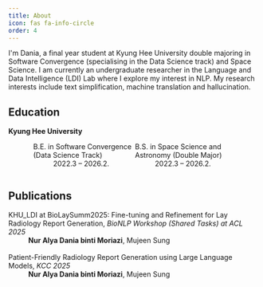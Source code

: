 ```yaml
---
title: About
icon: fas fa-info-circle
order: 4
---
```

<style>
    .column {
        float: left;
        width:45%;
    }

    .row {
        margin-left: 50px;
    }

    .row:after {
        content: "";
        display: table;
        clear: both;
    }
</style>

I'm Dania, a final year student at Kyung Hee University double majoring in Software Convergence (specialising in the Data Science track) and Space Science. I am currently an undergraduate researcher in the Language and Data Intelligence (LDI) Lab where I explore my interest in NLP. My research interests include text simplification, machine translation and hallucination.

## Education

**Kyung Hee University**
<div class='row'>
<dl>
<div class='column'>

<dt>B.E. in Software Convergence (Data Science Track)</dt>
<dd>2022.3 – 2026.2.</dd><dl>

</div>

<div class='column'>
<dt>B.S. in Space Science and Astronomy (Double Major)</dt>
<dd>2022.3 – 2026.2.</dd>
</div>
</dl>
</div>

## Publications

<dl> 
<dt>KHU_LDI at BioLaySumm2025: Fine-tuning and Refinement for Lay Radiology Report Generation, <i>BioNLP Workshop (Shared Tasks) at ACL 2025</i></dt>
<dd><b>Nur Alya Dania binti Moriazi</b>, Mujeen Sung</dd>
<br>
<dt>Patient-Friendly Radiology Report Generation using Large Language Models, <i>KCC 2025</i></dt>
<dd><b>Nur Alya Dania binti Moriazi</b>, Mujeen Sung</dd>
</dl>